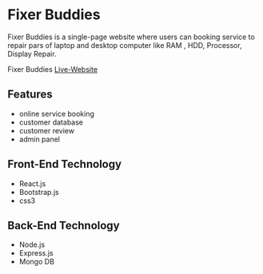 # Fixer Buddies

Fixer Buddies is a single-page website where users can booking service to repair pars of laptop and desktop computer like RAM , HDD, Processor, Display Repair.

Fixer Buddies [Live-Website](https://fixer-buddies.web.app/)

## Features
 * online service booking 
 * customer database
 * customer review
 * admin panel 

## Front-End Technology
 * React.js
 * Bootstrap.js
 * css3
## Back-End Technology

 * Node.js
 * Express.js
 * Mongo DB


